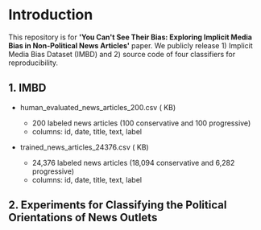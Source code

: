 # Introduction

This repository is for **'You Can't See Their Bias: Exploring Implicit Media Bias in Non-Political News Articles'** paper. We publicly release 1) Implicit Media Bias Dataset (IMBD) and 2) source code of four classifiers for reproducibility.


## 1. IMBD
- human_evaluated_news_articles_200.csv ( KB)
  - 200 labeled news articles (100 conservative and 100 progressive)
  - columns: id, date, title, text, label

- trained_news_articles_24376.csv ( KB)
  - 24,376 labeled news articles (18,094 conservative and 6,282 progressive)
  - columns: id, date, title, text, label


## 2. Experiments for Classifying the Political Orientations of News Outlets
